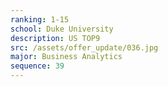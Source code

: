 ```yaml
---
ranking: 1-15
school: Duke University
description: US TOP9
src: /assets/offer_update/036.jpg
major: Business Analytics
sequence: 39
---
```

